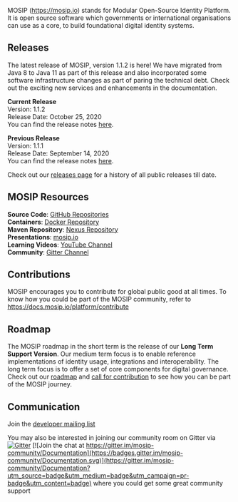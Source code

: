 MOSIP (https://mosip.io) stands for Modular Open-Source Identity Platform. It is open source software which governments or international organisations can use as a core, to build foundational digital identity systems. 

## Releases

The latest release of MOSIP, version 1.1.2 is here! We have migrated from Java 8 to Java 11 as part of this release and also incorporated some software infrastructure changes as part of paring the technical debt. Check out the exciting new services and enhancements in the documentation.

**Current Release**<br>Version: 1.1.2<br>Release Date: October 25, 2020<br>You can find the release notes [here](https://docs.mosip.io/platform/mosip-releases/release-notes-1.1.2).

**Previous Release**<br>Version: 1.1.1<br>Release Date: September 14, 2020<br>You can find the release notes [here](https://docs.mosip.io/platform/mosip-releases/release-notes-1.1.1).

Check out our [releases page](MOSIP-Releases.md) for a history of all public releases till date.

## MOSIP Resources

**Source Code**: [GitHub Repositories](https://github.com/mosip)<br>**Containers**: [Docker Repository](https://hub.docker.com/u/mosipid)<br>**Maven Repository**: [Nexus Repository](https://oss.sonatype.org/service/local/repositories/snapshots/content/io/mosip/) <br>**Presentations**: [mosip.io](https://www.mosip.io/resources.php)<br>**Learning Videos**: [YouTube Channel](https://www.youtube.com/channel/UCKFSVO6BO1QLvBzc4voziDg)<br>**Community**: [Gitter Channel](https://gitter.im/mosip-community/community)

## Contributions 
MOSIP encourages you to contribute for global public good at all times.  To know how you could be part of the MOSIP community, refer to https://docs.mosip.io/platform/contribute

## Roadmap

The MOSIP roadmap in the short term is the release of our **Long Term Support Version**. Our medium term focus is to enable reference implementations of identity usage, integrations and interoperability. The long term focus is to offer a set of core components for digital governance. Check out our [roadmap](https://docs.mosip.io/platform/roadmap) and [call for contribution](https://docs.mosip.io/platform/contribute/contributor-guide) to see how you can be part of the MOSIP journey.

## Communication
Join the [developer mailing list](https://groups.io/g/mosip-dev)

You may also be interested in joining our community room on Gitter via [![Gitter](https://badges.gitter.im/mosip-community/community.svg)](https://gitter.im/mosip-community/community?utm_source=badge&utm_medium=badge&utm_campaign=pr-badge) [![Join the chat at https://gitter.im/mosip-community/Documentation](https://badges.gitter.im/mosip-community/Documentation.svg)](https://gitter.im/mosip-community/Documentation?utm_source=badge&utm_medium=badge&utm_campaign=pr-badge&utm_content=badge)  where you could get some great community support


